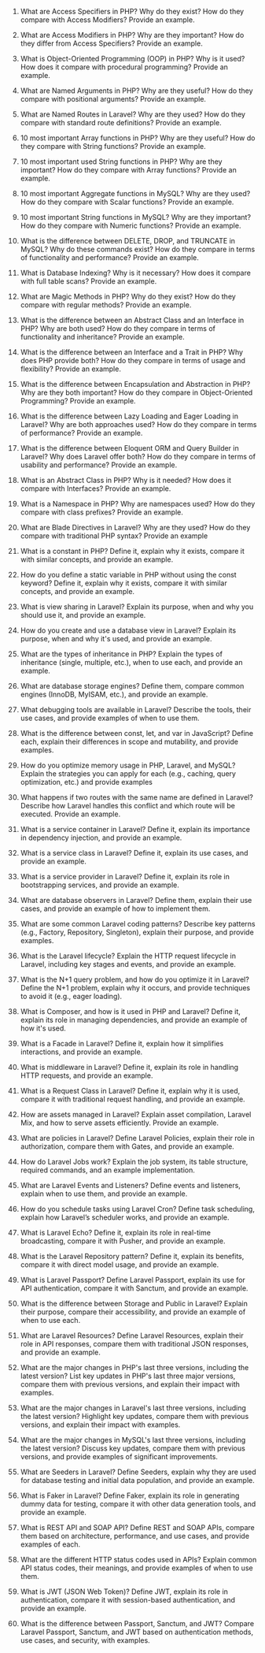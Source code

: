 1. What are Access Specifiers in PHP? Why do they exist? How do they compare with Access Modifiers? Provide an example.

2. What are Access Modifiers in PHP? Why are they important? How do they differ from Access Specifiers? Provide an example.

3. What is Object-Oriented Programming (OOP) in PHP? Why is it used? How does it compare with procedural programming? Provide an example.

4. What are Named Arguments in PHP? Why are they useful? How do they compare with positional arguments? Provide an example.

5. What are Named Routes in Laravel? Why are they used? How do they compare with standard route definitions? Provide an example.

6. 10 most important Array functions in PHP? Why are they useful? How do they compare with String functions? Provide an example.

7. 10 most important used String functions in PHP? Why are they important? How do they compare with Array functions? Provide an example.

8. 10 most important Aggregate functions in MySQL? Why are they used? How do they compare with Scalar functions? Provide an example.

9. 10 most important String functions in MySQL? Why are they important? How do they compare with Numeric functions? Provide an example.

10. What is the difference between DELETE, DROP, and TRUNCATE in MySQL? Why do these commands exist? How do they compare in terms of functionality and performance? Provide an example.

11. What is Database Indexing? Why is it necessary? How does it compare with full table scans? Provide an example.

12. What are Magic Methods in PHP? Why do they exist? How do they compare with regular methods? Provide an example.

13. What is the difference between an Abstract Class and an Interface in PHP? Why are both used? How do they compare in terms of functionality and inheritance? Provide an example.

14. What is the difference between an Interface and a Trait in PHP? Why does PHP provide both? How do they compare in terms of usage and flexibility? Provide an example.

15. What is the difference between Encapsulation and Abstraction in PHP? Why are they both important? How do they compare in Object-Oriented Programming? Provide an example.

16. What is the difference between Lazy Loading and Eager Loading in Laravel? Why are both approaches used? How do they compare in terms of performance? Provide an example.

17. What is the difference between Eloquent ORM and Query Builder in Laravel? Why does Laravel offer both? How do they compare in terms of usability and performance? Provide an example.

18. What is an Abstract Class in PHP? Why is it needed? How does it compare with Interfaces? Provide an example.

19. What is a Namespace in PHP? Why are namespaces used? How do they compare with class prefixes? Provide an example.

20. What are Blade Directives in Laravel? Why are they used? How do they compare with traditional PHP syntax? Provide an example

21. What is a constant in PHP? Define it, explain why it exists, compare it with similar concepts, and provide an example.

22. How do you define a static variable in PHP without using the const keyword? Define it, explain why it exists, compare it with similar concepts, and provide an example.

23. What is view sharing in Laravel? Explain its purpose, when and why you should use it, and provide an example.

24. How do you create and use a database view in Laravel? Explain its purpose, when and why it's used, and provide an example.

25. What are the types of inheritance in PHP? Explain the types of inheritance (single, multiple, etc.), when to use each, and provide an example.

26. What are database storage engines? Define them, compare common engines (InnoDB, MyISAM, etc.), and provide an example.

27. What debugging tools are available in Laravel? Describe the tools, their use cases, and provide examples of when to use them.

28. What is the difference between const, let, and var in JavaScript? Define each, explain their differences in scope and mutability, and provide examples.

29. How do you optimize memory usage in PHP, Laravel, and MySQL? Explain the strategies you can apply for each (e.g., caching, query optimization, etc.) and provide examples

30. What happens if two routes with the same name are defined in Laravel? Describe how Laravel handles this conflict and which route will be executed. Provide an example.

31. What is a service container in Laravel? Define it, explain its importance in dependency injection, and provide an example.

32. What is a service class in Laravel? Define it, explain its use cases, and provide an example.

33. What is a service provider in Laravel? Define it, explain its role in bootstrapping services, and provide an example.

34. What are database observers in Laravel? Define them, explain their use cases, and provide an example of how to implement them.

35. What are some common Laravel coding patterns? Describe key patterns (e.g., Factory, Repository, Singleton), explain their purpose, and provide examples.

36. What is the Laravel lifecycle? Explain the HTTP request lifecycle in Laravel, including key stages and events, and provide an example.

37. What is the N+1 query problem, and how do you optimize it in Laravel? Define the N+1 problem, explain why it occurs, and provide techniques to avoid it (e.g., eager loading).

38. What is Composer, and how is it used in PHP and Laravel? Define it, explain its role in managing dependencies, and provide an example of how it's used.

39. What is a Facade in Laravel? Define it, explain how it simplifies interactions, and provide an example.

40. What is middleware in Laravel? Define it, explain its role in handling HTTP requests, and provide an example.

41. What is a Request Class in Laravel? Define it, explain why it is used, compare it with traditional request handling, and provide an example.

42. How are assets managed in Laravel? Explain asset compilation, Laravel Mix, and how to serve assets efficiently. Provide an example.

43. What are policies in Laravel? Define Laravel Policies, explain their role in authorization, compare them with Gates, and provide an example.

44. How do Laravel Jobs work? Explain the job system, its table structure, required commands, and an example implementation.

45. What are Laravel Events and Listeners? Define events and listeners, explain when to use them, and provide an example.

46. How do you schedule tasks using Laravel Cron? Define task scheduling, explain how Laravel’s scheduler works, and provide an example.

47. What is Laravel Echo? Define it, explain its role in real-time broadcasting, compare it with Pusher, and provide an example.

48. What is the Laravel Repository pattern? Define it, explain its benefits, compare it with direct model usage, and provide an example.

49. What is Laravel Passport? Define Laravel Passport, explain its use for API authentication, compare it with Sanctum, and provide an example.

50. What is the difference between Storage and Public in Laravel? Explain their purpose, compare their accessibility, and provide an example of when to use each.

51. What are Laravel Resources? Define Laravel Resources, explain their role in API responses, compare them with traditional JSON responses, and provide an example.

52. What are the major changes in PHP's last three versions, including the latest version? List key updates in PHP's last three major versions, compare them with previous versions, and explain their impact with examples.

53. What are the major changes in Laravel's last three versions, including the latest version? Highlight key updates, compare them with previous versions, and explain their impact with examples.

54. What are the major changes in MySQL's last three versions, including the latest version? Discuss key updates, compare them with previous versions, and provide examples of significant improvements.

55. What are Seeders in Laravel? Define Seeders, explain why they are used for database testing and initial data population, and provide an example.

56. What is Faker in Laravel? Define Faker, explain its role in generating dummy data for testing, compare it with other data generation tools, and provide an example.

57. What is REST API and SOAP API? Define REST and SOAP APIs, compare them based on architecture, performance, and use cases, and provide examples of each.

58. What are the different HTTP status codes used in APIs? Explain common API status codes, their meanings, and provide examples of when to use them.

59. What is JWT (JSON Web Token)? Define JWT, explain its role in authentication, compare it with session-based authentication, and provide an example.

60. What is the difference between Passport, Sanctum, and JWT? Compare Laravel Passport, Sanctum, and JWT based on authentication methods, use cases, and security, with examples.

